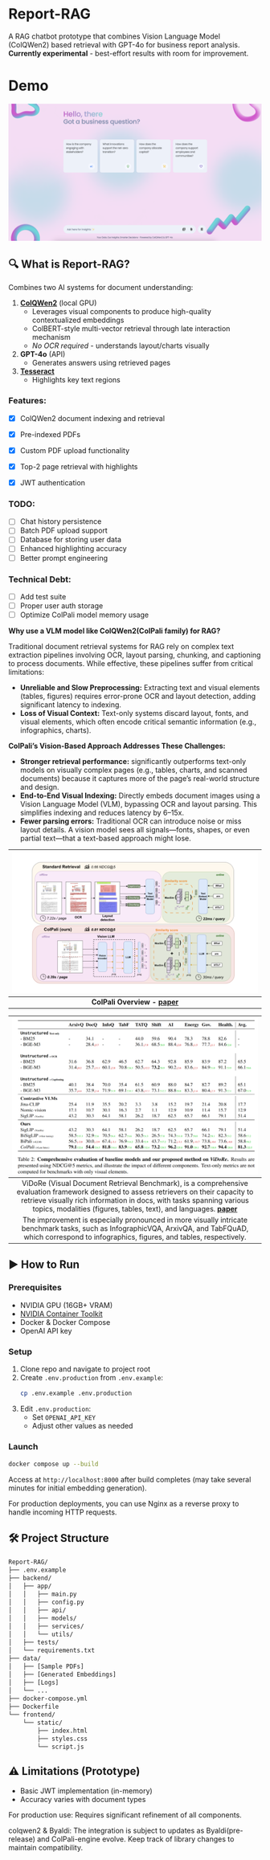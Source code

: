 # Report-RAG

A RAG chatbot prototype that combines Vision Language Model (ColQWen2) based retrieval with GPT-4o for business report analysis. **Currently experimental** - best-effort results with room for improvement.


# Demo
[![Report-RAG-demo](./assets/screenshot.png)](https://youtu.be/w5iZgXIolJ8)

## 🔍 What is Report-RAG?
Combines two AI systems for document understanding:
1. **[ColQWen2](https://github.com/illuin-tech/colpali)** (local GPU)
   - Leverages visual components to produce high-quality contextualized embeddings
   - ColBERT-style multi-vector retrieval through late interaction mechanism
   - *No OCR required* - understands layout/charts visually
2. **GPT-4o** (API)
   - Generates answers using retrieved pages
3. **[Tesseract](https://github.com/tesseract-ocr/tesseract)**
   - Highlights key text regions

### Features:
- [X] ColQWen2 document indexing and retrieval
- [X] Pre-indexed PDFs
- [X] Custom PDF upload functionality
- [X] Top-2 page retrieval with highlights
- [X] JWT authentication


### TODO:
- [ ] Chat history persistence
- [ ] Batch PDF upload support
- [ ] Database for storing user data
- [ ] Enhanced highlighting accuracy
- [ ] Better prompt engineering

### Technical Debt:
- [ ] Add test suite
- [ ] Proper user auth storage
- [ ] Optimize ColPali model memory usage

**Why use a VLM model like ColQWen2(ColPali family) for RAG?**

Traditional document retrieval systems for RAG rely on complex text extraction pipelines involving OCR, layout parsing, chunking, and captioning to process documents. While effective, these pipelines suffer from critical limitations:

- **Unreliable and Slow Preprocessing:** Extracting text and visual elements (tables, figures) requires error-prone OCR and layout detection, adding significant latency to indexing.
- **Loss of Visual Context:** Text-only systems discard layout, fonts, and visual elements, which often encode critical semantic information (e.g., infographics, charts).

**ColPali’s Vision-Based Approach Addresses These Challenges:**

- **Stronger retrieval performance:** significantly outperforms text-only models on visually complex pages (e.g., tables, charts, and scanned documents) because it captures more of the page’s real-world structure and design.
- **End-to-End Visual Indexing:** Directly embeds document images using a Vision Language Model (VLM), bypassing OCR and layout parsing. This simplifies indexing and reduces latency by 6–15x.
- **Fewer parsing errors:** Traditional OCR can introduce noise or miss layout details. A vision model sees all signals—fonts, shapes, or even partial text—that a text-based approach might lose.


|![Latency](./assets/colpali.png)|
|:--:|
| **ColPali Overview - [paper](https://arxiv.org/abs/2407.01449)** |

|![Results](./assets/colpali_results.png)|
|:--:|
| ViDoRe (Visual Document Retrieval Benchmark), is a comprehensive evaluation framework designed to assess retrievers on their capacity to retrieve visually rich information in docs, with tasks spanning various topics, modalities (figures, tables, text), and languages. **[paper](https://arxiv.org/abs/2407.01449)** |
|The improvement is especially pronounced in more visually intricate benchmark tasks, such as InfographicVQA, ArxivQA, and TabFQuAD, which correspond to infographics, figures, and tables, respectively.|

## ▶️ How to Run

### Prerequisites
- NVIDIA GPU (16GB+ VRAM)
- [NVIDIA Container Toolkit](https://docs.nvidia.com/datacenter/cloud-native/container-toolkit/latest/install-guide.html)
- Docker & Docker Compose
- OpenAI API key

### Setup
1. Clone repo and navigate to project root
2. Create `.env.production` from `.env.example`:
   ```bash
   cp .env.example .env.production
   ```
3. Edit `.env.production`:
   - Set `OPENAI_API_KEY`
   - Adjust other values as needed

### Launch
```bash
docker compose up --build
```
Access at `http://localhost:8000` after build completes (may take several minutes for initial embedding generation).

For production deployments, you can use Nginx as a reverse proxy to handle incoming HTTP requests.

## 🛠️ Project Structure
```
Report-RAG/
├── .env.example
├── backend/
│   ├── app/
│   │   ├── main.py
│   │   ├── config.py
│   │   ├── api/
│   │   ├── models/
│   │   ├── services/
│   │   └── utils/
│   ├── tests/
│   └── requirements.txt
├── data/
│   ├── [Sample PDFs]
│   ├── [Generated Embeddings]
│   ├── [Logs]
│   └── ...
├── docker-compose.yml
├── Dockerfile
└── frontend/
    └── static/
        ├── index.html
        ├── styles.css
        └── script.js
```

## ⚠️ Limitations (Prototype)
- Basic JWT implementation (in-memory)
- Accuracy varies with document types

For production use: Requires significant refinement of all components.

colqwen2 & Byaldi: The integration is subject to updates as Byaldi(pre-release) and ColPali-engine evolve. Keep track of library changes to maintain compatibility.
